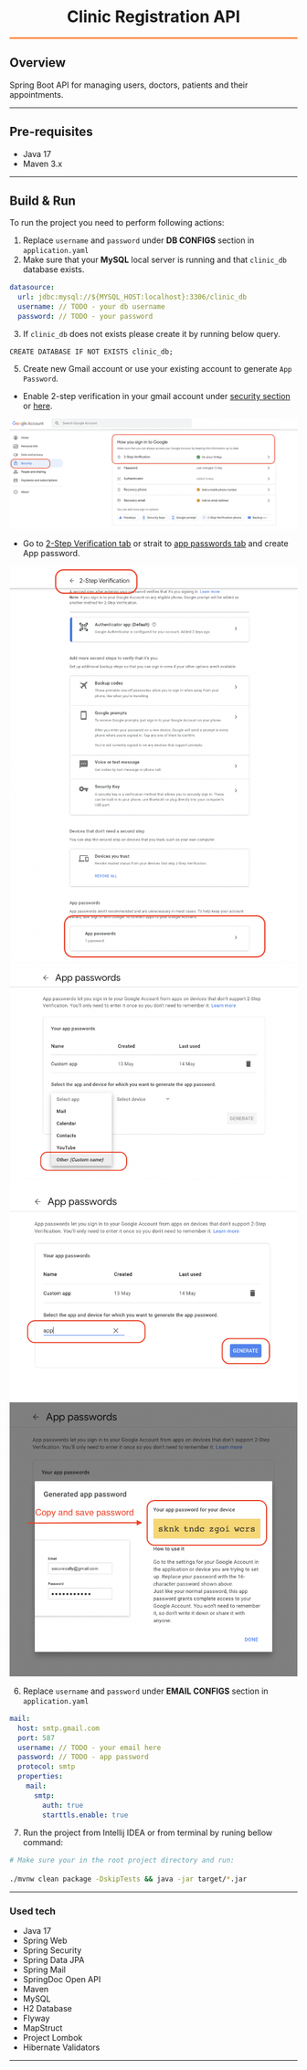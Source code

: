 # <h1 style="text-align:center">Clinic Registration API</h1>

<hr style="height: 3px; background-color: rgba(255,118,38,0.84)">

## Overview

Spring Boot API for managing users, doctors, patients and their appointments.

---

## Pre-requisites

- Java 17
- Maven 3.x

---

## Build & Run



To run the project you need to perform following actions:

1. Replace `username` and `password` under **DB CONFIGS** section in `application.yaml`
2. Make sure that your **MySQL** local server is running and that `clinic_db` database exists.

```yaml
datasource:
  url: jdbc:mysql://${MYSQL_HOST:localhost}:3306/clinic_db
  username: // TODO - your db username
  password: // TODO - your password
```

3. If `clinic_db` does not exists please create it by running below query.

```mysql
CREATE DATABASE IF NOT EXISTS clinic_db;
```

5. Create new Gmail account or use your existing account to generate `App Password`.

- Enable 2-step verification in your gmail account under [security section](https://myaccount.google.com/u/0/security)
  or [here](https://myaccount.google.com/u/0/signinoptions/two-step-verification).

![image](assets/1.png)

- Go to [2-Step Verification tab](https://myaccount.google.com/u/1/signinoptions/two-step-verification)
  or strait to [app passwords tab](https://myaccount.google.com/u/1/apppasswords) and create App password.

![image](assets/2.png)
![image](assets/3.png)
![image](assets/4.png)
![image](assets/5.png)


6. Replace `username` and `password` under **EMAIL CONFIGS** section in `application.yaml`

```yaml
mail:
  host: smtp.gmail.com
  port: 587
  username: // TODO - your email here
  password: // TODO - app password
  protocol: smtp
  properties:
    mail:
      smtp:
        auth: true
        starttls.enable: true
```

7. Run the project from Intellij IDEA or from terminal by runing bellow command:

```bash
# Make sure your in the root project directory and run:

./mvnw clean package -DskipTests && java -jar target/*.jar 
```

---

### Used tech

- Java 17
- Spring Web
- Spring Security
- Spring Data JPA
- Spring Mail
- SpringDoc Open API
- Maven
- MySQL
- H2 Database
- Flyway
- MapStruct
- Project Lombok
- Hibernate Validators

---
